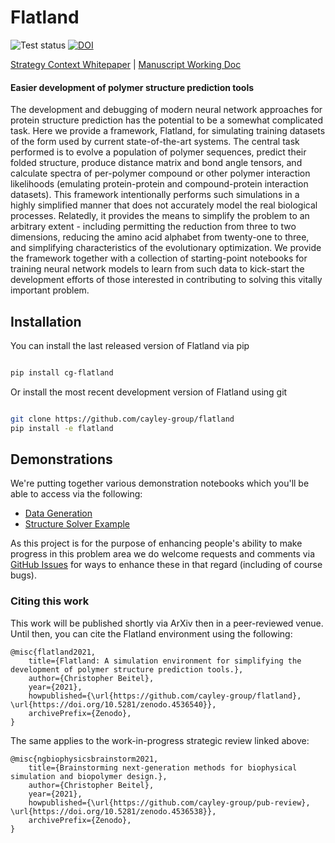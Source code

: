 # Flatland

![Test status](https://github.com/cayley-group/flatland/workflows/Test/badge.svg?branch=master)
[![DOI](https://zenodo.org/badge/337879868.svg)](https://zenodo.org/badge/latestdoi/337879868)

[Strategy Context Whitepaper](https://docs.google.com/document/d/1cMVCeON0DSIUaUSnoD4yAZSC1s0sEwxZnBiTgh8gbkk/edit?usp=sharing) | [Manuscript Working Doc](https://docs.google.com/document/d/19KuoO6f2GiGr6688aCDbZatNUPUOVvEtg0HgTaTYMbE/edit?usp=sharing)

#### Easier development of polymer structure prediction tools

The development and debugging of modern neural network approaches for protein structure prediction has the potential to be a somewhat complicated task. Here we provide a framework, Flatland, for simulating training datasets of the form used by current state-of-the-art systems. The central task performed is to evolve a population of polymer sequences, predict their folded structure, produce distance matrix and bond angle tensors, and calculate spectra of per-polymer compound or other polymer interaction likelihoods (emulating protein-protein and compound-protein interaction datasets). This framework intentionally performs such simulations in a highly simplified manner that does not accurately model the real biological processes. Relatedly, it provides the means to simplify the problem to an arbitrary extent - including permitting the reduction from three to two dimensions, reducing the amino acid alphabet from twenty-one to three, and simplifying characteristics of the evolutionary optimization. We provide the framework together with a collection of starting-point notebooks for training neural network models to learn from such data to kick-start the development efforts of those interested in contributing to solving this vitally important problem.

## Installation

You can install the last released version of Flatland via pip

```bash

pip install cg-flatland

```

Or install the most recent development version of Flatland using git

```bash

git clone https://github.com/cayley-group/flatland
pip install -e flatland

```

## Demonstrations

We're putting together various demonstration notebooks which you'll be able to access via the following:

* [Data Generation](https://colab.research.google.com/github/cayley-group/flatland/blob/master/nb/data-generation.ipynb)
* [Structure Solver Example](https://colab.research.google.com/github/cayley-group/flatland/blob/master/nb/structure-solver.ipynb)

As this project is for the purpose of enhancing people's ability to make progress in this problem area we do welcome requests and comments via [GitHub Issues](https://github.com/cayley-group/flatland/issues) for ways to enhance these in that regard (including of course bugs).

### Citing this work

This work will be published shortly via ArXiv then in a peer-reviewed venue. Until then, you can cite the Flatland environment using the following:

```
@misc{flatland2021,
    title={Flatland: A simulation environment for simplifying the development of polymer structure prediction tools.},
    author={Christopher Beitel},
    year={2021},
    howpublished={\url{https://github.com/cayley-group/flatland}, \url{https://doi.org/10.5281/zenodo.4536540}},
    archivePrefix={Zenodo},
}
```

The same applies to the work-in-progress strategic review linked above:

```
@misc{ngbiophysicsbrainstorm2021,
    title={Brainstorming next-generation methods for biophysical simulation and biopolymer design.},
    author={Christopher Beitel},
    year={2021},
    howpublished={\url{https://github.com/cayley-group/pub-review}, \url{https://doi.org/10.5281/zenodo.4536538}},
    archivePrefix={Zenodo},
}
```
